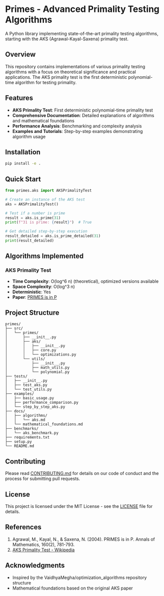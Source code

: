 # Primes - Advanced Primality Testing Algorithms

A Python library implementing state-of-the-art primality testing algorithms, starting with the AKS (Agrawal-Kayal-Saxena) primality test.

## Overview

This repository contains implementations of various primality testing algorithms with a focus on theoretical significance and practical applications. The AKS primality test is the first deterministic polynomial-time algorithm for testing primality.

## Features

- **AKS Primality Test**: First deterministic polynomial-time primality test
- **Comprehensive Documentation**: Detailed explanations of algorithms and mathematical foundations
- **Performance Analysis**: Benchmarking and complexity analysis
- **Examples and Tutorials**: Step-by-step examples demonstrating algorithm usage

## Installation

```bash
pip install -e .
```

## Quick Start

```python
from primes.aks import AKSPrimalityTest

# Create an instance of the AKS test
aks = AKSPrimalityTest()

# Test if a number is prime
result = aks.is_prime(31)
print(f"31 is prime: {result}")  # True

# Get detailed step-by-step execution
result_detailed = aks.is_prime_detailed(31)
print(result_detailed)
```

## Algorithms Implemented

### AKS Primality Test
- **Time Complexity**: O(log^6 n) (theoretical), optimized versions available
- **Space Complexity**: O(log^3 n)
- **Deterministic**: Yes
- **Paper**: [PRIMES is in P](https://www.cse.iitk.ac.in/users/manindra/algebra/primality_v6.pdf)

## Project Structure

```
primes/
├── src/
│   └── primes/
│       ├── __init__.py
│       ├── aks/
│       │   ├── __init__.py
│       │   ├── core.py
│       │   └── optimizations.py
│       └── utils/
│           ├── __init__.py
│           ├── math_utils.py
│           └── polynomial.py
├── tests/
│   ├── __init__.py
│   ├── test_aks.py
│   └── test_utils.py
├── examples/
│   ├── basic_usage.py
│   ├── performance_comparison.py
│   └── step_by_step_aks.py
├── docs/
│   ├── algorithms/
│   │   └── aks.md
│   └── mathematical_foundations.md
├── benchmarks/
│   └── aks_benchmark.py
├── requirements.txt
├── setup.py
└── README.md
```

## Contributing

Please read [CONTRIBUTING.md](CONTRIBUTING.md) for details on our code of conduct and the process for submitting pull requests.

## License

This project is licensed under the MIT License - see the [LICENSE](LICENSE) file for details.

## References

1. Agrawal, M., Kayal, N., & Saxena, N. (2004). PRIMES is in P. Annals of Mathematics, 160(2), 781-793.
2. [AKS Primality Test - Wikipedia](https://en.wikipedia.org/wiki/AKS_primality_test)

## Acknowledgments

- Inspired by the VaidhyaMegha/optimization_algorithms repository structure
- Mathematical foundations based on the original AKS paper
